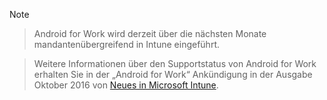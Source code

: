 > [!Note]

> Android for Work wird derzeit über die nächsten Monate mandantenübergreifend in Intune eingeführt.

> Weitere Informationen über den Supportstatus von Android for Work erhalten Sie in der „Android for Work“ Ankündigung in der Ausgabe Oktober 2016 von [Neues in Microsoft Intune](/intune/whats-new/whats-new-archive#october-2016).


<!--HONumber=Nov16_HO2-->



